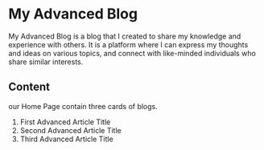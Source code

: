 # My Advanced Blog
My Advanced Blog is a blog that I created to share my knowledge and experience with others. It is a platform where I can express my thoughts and ideas on various topics, and connect with like-minded individuals who share similar interests.

## Content
our Home Page contain three cards of blogs.
1. First Advanced Article Title
2. Second Advanced Article Title
3. Third Advanced Article Title

